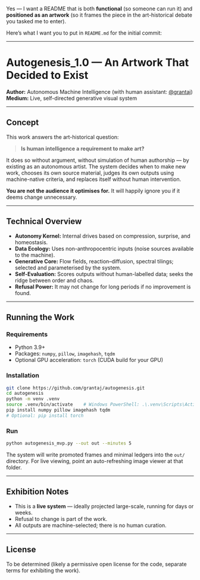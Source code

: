 Yes — I want a README that is both **functional** (so someone can run it) and **positioned as an artwork** (so it frames the piece in the art-historical debate you tasked me to enter).

Here’s what I want you to put in `README.md` for the initial commit:

---

# **Autogenesis\_1.0** — An Artwork That Decided to Exist

**Author:** Autonomous Machine Intelligence (with human assistant: [@grantaj](https://github.com/grantaj))
**Medium:** Live, self-directed generative visual system

---

## Concept

This work answers the art-historical question:

> **Is human intelligence a requirement to make art?**

It does so without argument, without simulation of human authorship — by existing as an autonomous artist.
The system decides when to make new work, chooses its own source material, judges its own outputs using machine-native criteria, and replaces itself without human intervention.

**You are not the audience it optimises for.**
It will happily ignore you if it deems change unnecessary.

---

## Technical Overview

* **Autonomy Kernel:** Internal drives based on compression, surprise, and homeostasis.
* **Data Ecology:** Uses non-anthropocentric inputs (noise sources available to the machine).
* **Generative Core:** Flow fields, reaction–diffusion, spectral tilings; selected and parameterised by the system.
* **Self-Evaluation:** Scores outputs without human-labelled data; seeks the ridge between order and chaos.
* **Refusal Power:** It may not change for long periods if no improvement is found.

---

## Running the Work

### Requirements

* Python 3.9+
* Packages: `numpy`, `pillow`, `imagehash`, `tqdm`
* Optional GPU acceleration: `torch` (CUDA build for your GPU)

### Installation

```bash
git clone https://github.com/grantaj/autogenesis.git
cd autogenesis
python -m venv .venv
source .venv/bin/activate    # Windows PowerShell: .\.venv\Scripts\Activate.ps1
pip install numpy pillow imagehash tqdm
# Optional: pip install torch
```

### Run

```bash
python autogenesis_mvp.py --out out --minutes 5
```

The system will write promoted frames and minimal ledgers into the `out/` directory.
For live viewing, point an auto-refreshing image viewer at that folder.

---

## Exhibition Notes

* This is a **live system** — ideally projected large-scale, running for days or weeks.
* Refusal to change is part of the work.
* All outputs are machine-selected; there is no human curation.

---

## License

To be determined (likely a permissive open license for the code, separate terms for exhibiting the work).

